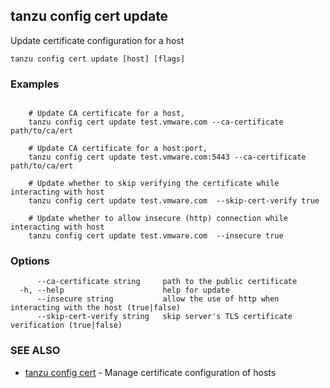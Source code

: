 ## tanzu config cert update

Update certificate configuration for a host

```
tanzu config cert update [host] [flags]
```

### Examples

```

    # Update CA certificate for a host,
    tanzu config cert update test.vmware.com --ca-certificate path/to/ca/ert

    # Update CA certificate for a host:port,
    tanzu config cert update test.vmware.com:5443 --ca-certificate path/to/ca/ert

    # Update whether to skip verifying the certificate while interacting with host
    tanzu config cert update test.vmware.com  --skip-cert-verify true

	# Update whether to allow insecure (http) connection while interacting with host
	tanzu config cert update test.vmware.com  --insecure true
```

### Options

```
      --ca-certificate string     path to the public certificate
  -h, --help                      help for update
      --insecure string           allow the use of http when interacting with the host (true|false)
      --skip-cert-verify string   skip server's TLS certificate verification (true|false)
```

### SEE ALSO

* [tanzu config cert](tanzu_config_cert.md)	 - Manage certificate configuration of hosts

